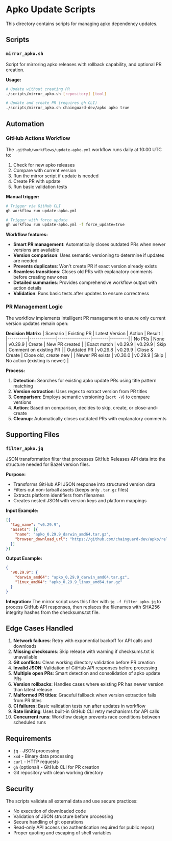 # Apko Update Scripts

This directory contains scripts for managing apko dependency updates.

## Scripts

### `mirror_apko.sh`
Script for mirroring apko releases with rollback capability, and optional PR creation.

**Usage:**
```bash
# Update without creating PR
./scripts/mirror_apko.sh [repository] [tool]

# Update and create PR (requires gh CLI)
./scripts/mirror_apko.sh chainguard-dev/apko apko true
```

## Automation

### GitHub Actions Workflow
The `.github/workflows/update-apko.yml` workflow runs daily at 10:00 UTC to:

1. Check for new apko releases
2. Compare with current version
3. Run the mirror script if update is needed
4. Create PR with update
5. Run basic validation tests

**Manual trigger:**
```bash
# Trigger via GitHub CLI
gh workflow run update-apko.yml

# Trigger with force update
gh workflow run update-apko.yml -f force_update=true
```

**Workflow features:**
- **Smart PR management**: Automatically closes outdated PRs when newer versions are available
- **Version comparison**: Uses semantic versioning to determine if updates are needed
- **Prevents duplicates**: Won't create PR if exact version already exists
- **Seamless transitions**: Closes old PRs with explanatory comments before creating new ones
- **Detailed summaries**: Provides comprehensive workflow output with action details
- **Validation**: Runs basic tests after updates to ensure correctness

### PR Management Logic

The workflow implements intelligent PR management to ensure only current version updates remain open:

**Decision Matrix:**
| Scenario | Existing PR | Latest Version | Action | Result |
|----------|-------------|----------------|--------|---------|
| No PRs | None | v0.29.9 | Create | New PR created |
| Exact match | v0.29.9 | v0.29.9 | Skip | Comment on existing PR |
| Outdated PR | v0.29.8 | v0.29.9 | Close & Create | Close old, create new |
| Newer PR exists | v0.30.0 | v0.29.9 | Skip | No action (existing is newer) |

**Process:**
1. **Detection**: Searches for existing apko update PRs using title pattern matching
2. **Version extraction**: Uses regex to extract version from PR titles
3. **Comparison**: Employs semantic versioning (`sort -V`) to compare versions
4. **Action**: Based on comparison, decides to skip, create, or close-and-create
5. **Cleanup**: Automatically closes outdated PRs with explanatory comments

## Supporting Files

### `filter_apko.jq`
JSON transformation filter that processes GitHub Releases API data into the structure needed for Bazel version files.

**Purpose:**
- Transforms GitHub API JSON response into structured version data
- Filters out non-tarball assets (keeps only `.tar.gz` files)
- Extracts platform identifiers from filenames
- Creates nested JSON with version keys and platform mappings

**Input Example:**
```json
[{
  "tag_name": "v0.29.9",
  "assets": [{
    "name": "apko_0.29.9_darwin_amd64.tar.gz",
    "browser_download_url": "https://github.com/chainguard-dev/apko/releases/download/v0.29.9/apko_0.29.9_darwin_amd64.tar.gz"
  }]
}]
```

**Output Example:**
```json
{
  "v0.29.9": {
    "darwin_amd64": "apko_0.29.9_darwin_amd64.tar.gz",
    "linux_amd64": "apko_0.29.9_linux_amd64.tar.gz"
  }
}
```

**Integration:**
The mirror script uses this filter with `jq -f filter_apko.jq` to process GitHub API responses, then replaces the filenames with SHA256 integrity hashes from the checksums.txt file.

## Edge Cases Handled

1. **Network failures**: Retry with exponential backoff for API calls and downloads
2. **Missing checksums**: Skip release with warning if checksums.txt is unavailable
3. **Git conflicts**: Clean working directory validation before PR creation
4. **Invalid JSON**: Validation of GitHub API responses before processing
5. **Multiple open PRs**: Smart detection and consolidation of apko update PRs
6. **Version rollbacks**: Handles cases where existing PR has newer version than latest release
7. **Malformed PR titles**: Graceful fallback when version extraction fails from PR titles
8. **CI failures**: Basic validation tests run after updates in workflow
9. **Rate limiting**: Uses built-in GitHub CLI retry mechanisms for API calls
10. **Concurrent runs**: Workflow design prevents race conditions between scheduled runs

## Requirements

- `jq` - JSON processing
- `xxd` - Binary data processing  
- `curl` - HTTP requests
- `gh` (optional) - GitHub CLI for PR creation
- Git repository with clean working directory

## Security

The scripts validate all external data and use secure practices:
- No execution of downloaded code
- Validation of JSON structure before processing
- Secure handling of git operations
- Read-only API access (no authentication required for public repos)
- Proper quoting and escaping of shell variables
